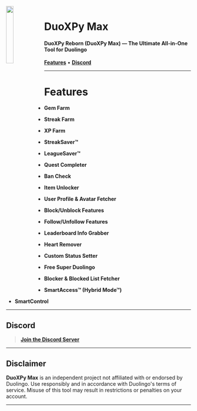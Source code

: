 <picture>
  <img align="left" src="https://cdn.discordapp.com/avatars/1278629505094782976/5fca22c427740a105f01954c3d8102c2.png?size=4096" width="20%"/>
</picture>

<h1>DuoXPy Max</h1>
<h4>DuoXPy Reborn (DuoXPy Max) &mdash; The Ultimate All-in-One Tool for Duolingo</h4>

<p align="left">
  <a href="#features"><strong>Features</strong></a>
  &bull;
  <a href="#discord"><strong>Discord</strong></a>
</p>

---

# Features

- **Gem Farm**  

- **Streak Farm**  

- **XP Farm**  

- **StreakSaver&trade;**  

- **LeagueSaver&trade;**  

- **Quest Completer**  

- **Ban Check**  

- **Item Unlocker**  

- **User Profile & Avatar Fetcher**  

- **Block/Unblock Features**  

- **Follow/Unfollow Features**  

- **Leaderboard Info Grabber**  

- **Heart Remover**  

- **Custom Status Setter**  

- **Free Super Duolingo**  

- **Blocker & Blocked List Fetcher**  

- **SmartAccess&trade; (Hybrid Mode&trade;)**  

- **SmartControl**  

---

## Discord

> **[Join the Discord Server](https://discord.gg/YGkHYWVgqH/)**

---

## Disclaimer

**DuoXPy Max** is an independent project not affiliated with or endorsed by Duolingo. Use responsibly and in accordance with Duolingo's terms of service. Misuse of this tool may result in restrictions or penalties on your account.

---

